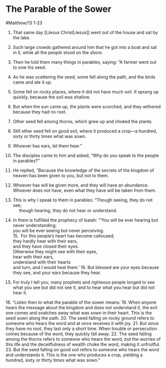 # The Parable of the Sower
#Matthew/13 1-23
1. That same day [[Jesus Christ|Jesus]] went out of the house and sat by the lake.
2. Such large crowds gathered around him that he got into a boat and sat in it, while all the people stood on the shore.
3. Then he told them many things in parables, saying: “A farmer went out to sow his seed. 
4. As he was scattering the seed, some fell along the path, and the birds came and ate it up. 
5. Some fell on rocky places, where it did not have much soil. It sprang up quickly, because the soil was shallow. 
6. But when the sun came up, the plants were scorched, and they withered because they had no root. 
7. Other seed fell among thorns, which grew up and choked the plants. 
8. Still other seed fell on good soil, where it produced a crop—a hundred, sixty or thirty times what was sown. 
9. Whoever has ears, let them hear.”

10. The disciples came to him and asked, “Why do you speak to the people in parables?”

11. He replied, “Because the knowledge of the secrets of the kingdom of heaven has been given to you, but not to them.
12. Whoever has will be given more, and they will have an abundance. Whoever does not have, even what they have will be taken from them.
13. This is why I speak to them in parables:
		“Though seeing, they do not see;  
	     though hearing, they do not hear or understand.
14. In them is fulfilled the prophecy of Isaiah:
		“‘You will be ever hearing but never understanding;  
			you will be ever seeing but never perceiving.  
15.         For this people’s heart has become calloused;  
			they hardly hear with their ears,  
			and they have closed their eyes.  
		Otherwise they might see with their eyes,  
		    hear with their ears,  
			understand with their hearts  
			and turn, and I would heal them.’
16. But blessed are your eyes because they see, and your ears because they hear.
17. For truly I tell you, many prophets and righteous people longed to see what you see but did not see it, and to hear what you hear but did not hear it.

18. “Listen then to what the parable of the sower means:
19. When anyone hears the message about the kingdom and does not understand it, the evil one comes and snatches away what was sown in their heart. This is the seed sown along the path.
20. The seed falling on rocky ground refers to someone who hears the word and at once receives it with joy.
21. But since they have no root, they last only a short time. When trouble or persecution comes because of the word, they quickly fall away.
22. The seed falling among the thorns refers to someone who hears the word, but the worries of this life and the deceitfulness of wealth choke the word, making it unfruitful.
23. But the seed falling on good soil refers to someone who hears the word and understands it. This is the one who produces a crop, yielding a hundred, sixty or thirty times what was sown.”
